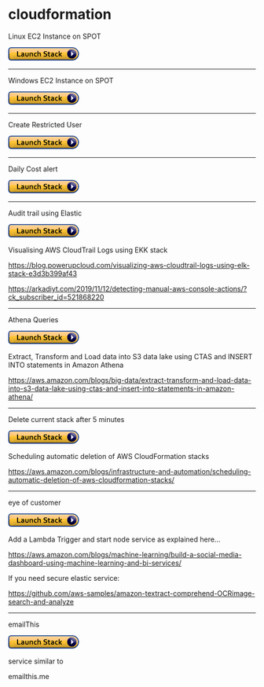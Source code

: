# cloudformation
Linux EC2 Instance on SPOT

<a href="https://console.aws.amazon.com/cloudformation/home?region=us-east-1#/stacks/new?stackName=training&templateURL=https://datameetgeobk.s3.amazonaws.com/cftemplates/LinuxInstance.template">
 <img src="cls.png" width="144" height="27" />
</a>

<hr>

Windows EC2 Instance on SPOT

<a href="https://console.aws.amazon.com/cloudformation/home?region=us-east-1#/stacks/new?stackName=training&templateURL=https://datameetgeobk.s3.amazonaws.com/cftemplates/windows.template-u6.txt">
 <img src="cls.png" width="144" height="27" />
</a>

<hr>

Create Restricted User

<a href="https://console.aws.amazon.com/cloudformation/home?region=us-east-1#/stacks/new?stackName=training&templateURL=https://datameetgeobk.s3.amazonaws.com/cftemplates/restricted_user.yaml">
 <img src="cls.png" width="144" height="27" />
</a>
 
<hr>

Daily Cost alert

<a href="https://console.aws.amazon.com/cloudformation/home?region=us-east-1#/stacks/new?stackName=training&templateURL=https://datameetgeobk.s3.amazonaws.com/cftemplates/daily_cost.yaml">
 <img src="cls.png" width="144" height="27" />
</a>

<hr>

Audit trail using Elastic

<a href="https://console.aws.amazon.com/cloudformation/home?region=us-east-1#/stacks/new?stackName=training&templateURL=https://datameetgeobk.s3.amazonaws.com/cftemplates/audit_trail_combined8.yaml.txt">
 <img src="cls.png" width="144" height="27" />
</a>

Visualising AWS CloudTrail Logs using EKK stack

https://blog.powerupcloud.com/visualizing-aws-cloudtrail-logs-using-elk-stack-e3d3b399af43

https://arkadiyt.com/2019/11/12/detecting-manual-aws-console-actions/?ck_subscriber_id=521868220

<hr>

Athena Queries

<a href="https://console.aws.amazon.com/cloudformation/home?region=us-east-1#/stacks/new?stackName=athenaSavedQuery&templateURL=https://datameetgeobk.s3.amazonaws.com/cftemplates/athena_saved_query_blog_partition_parquet3.yaml">
 <img src="cls.png" width="144" height="27" />
</a>
 
 Extract, Transform and Load data into S3 data lake using CTAS and INSERT INTO statements in Amazon Athena

https://aws.amazon.com/blogs/big-data/extract-transform-and-load-data-into-s3-data-lake-using-ctas-and-insert-into-statements-in-amazon-athena/

<hr>

Delete current stack after 5 minutes

<a href="https://console.aws.amazon.com/cloudformation/home?region=us-east-1#/stacks/new?stackName=athenaSavedQuery&templateURL=https://datameetgeobk.s3.amazonaws.com/cftemplates/delete_after_5m.template">
 <img src="cls.png" width="144" height="27" />
</a>

Scheduling automatic deletion of AWS CloudFormation stacks

https://aws.amazon.com/blogs/infrastructure-and-automation/scheduling-automatic-deletion-of-aws-cloudformation-stacks/


<hr>

eye of customer

<a href="https://console.aws.amazon.com/cloudformation/home?region=us-east-1#/stacks/new?stackName=athenaSavedQuery&templateURL=https://datameetgeobk.s3.amazonaws.com/cftemplates/EyeOfCustomer_updated.yaml.txt">
 <img src="cls.png" width="144" height="27" />
</a>

Add a Lambda Trigger and start node service as explained here...

https://aws.amazon.com/blogs/machine-learning/build-a-social-media-dashboard-using-machine-learning-and-bi-services/

If you need secure elastic service:

https://github.com/aws-samples/amazon-textract-comprehend-OCRimage-search-and-analyze



<hr>

emailThis

<a href="https://console.aws.amazon.com/cloudformation/home?region=us-east-1#/stacks/new?stackName=emailThis&templateURL=https://datameetgeobk.s3.amazonaws.com/cftemplates/furl.yaml">
 <img src="cls.png" width="144" height="27" />
</a>

service similar to

emailthis.me 


